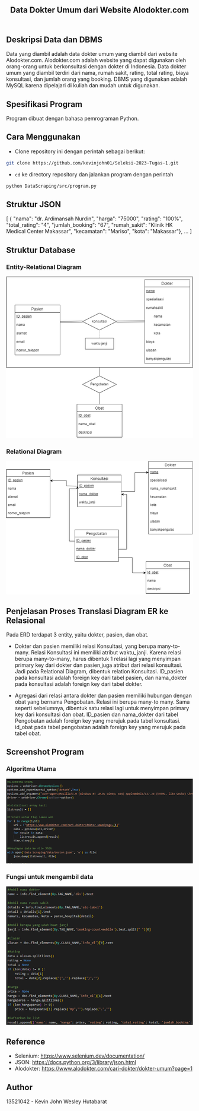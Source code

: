 <h2 align="center">
  <br>
  Data Dokter Umum dari Website Alodokter.com
  <br>
  <br>
</h2>


## Deskripsi Data dan DBMS
Data yang diambil adalah data dokter umum yang diambil dari website Alodokter.com. Alodokter.com adalah website yang dapat digunakan oleh orang-orang untuk berkonsultasi dengan dokter di Indonesia. Data dokter umum yang diambil terdiri dari nama, rumah sakit, rating, total rating, biaya konsultasi, dan jumlah orang yang booking. DBMS yang digunakan adalah MySQL karena dipelajari di kuliah dan mudah untuk digunakan.

## Spesifikasi Program
Program dibuat dengan bahasa pemrograman Python.

## Cara Menggunakan
- Clone repository ini dengan perintah sebagai berikut:

```sh
git clone https://github.com/kevinjohn01/Seleksi-2023-Tugas-1.git
```

- `cd` ke directory repository dan jalankan program dengan perintah

```sh
python DataScraping/src/program.py
```

## Struktur JSON
[
  { "nama": "dr. Ardimansah Nurdin",  "harga": "75000", "rating": "100%", "total_rating": "4", "jumlah_booking": "67", "rumah_sakit": "Klinik HK Medical Center Makassar", "kecamatan": "Mariso", "kota": "Makassar"},
  ...
] 

## Struktur Database

### Entity-Relational Diagram
![ERD Diagram](./Data%20Storing/design/ERD.png)

### Relational Diagram
![Relational Diagram](./Data%20Storing/design/Relational.png)

## Penjelasan Proses Translasi Diagram ER ke Relasional
Pada ERD terdapat 3 entity, yaitu dokter, pasien, dan obat. 
- Dokter dan pasien memiliki relasi Konsultasi, yang berupa many-to-many. Relasi Konsultasi ini memiliki atribut waktu_janji. Karena relasi berupa many-to-many, harus dibentuk 1 relasi lagi yang menyimpan primary key dari dokter dan pasien,juga atribut dari relasi konsultasi. Jadi pada Relational Diagram, dibentuk relation Konsultasi. ID_pasien pada konsultasi adalah foreign key dari tabel pasien, dan nama_dokter pada konsultasi adalah foreign key dari tabel dokter.

- Agregasi dari relasi antara dokter dan pasien memiliki hubungan dengan obat yang bernama Pengobatan. Relasi ini berupa many-to many. Sama seperti sebelumnya, dibentuk satu relasi lagi untuk menyimpan primary key dari konsultasi dan obat. ID_pasien dan nama_dokter dari tabel Pengobatan adalah foreign key yang merujuk pada tabel konsultasi. id_obat pada tabel pengobatan adalah foreign key yang merujuk pada tabel obat.

## Screenshot Program
### Algoritma Utama
![Algoritma Utama](./Data%20Scraping/screenshot/program1.png)

### Fungsi untuk mengambil data
![Ambil Data](./Data%20Scraping/screenshot/program2.png)

## Reference
- Selenium: https://www.selenium.dev/documentation/
- JSON: https://docs.python.org/3/library/json.html
- Alodokter: https://www.alodokter.com/cari-dokter/dokter-umum?page=1

## Author
13521042 - Kevin John Wesley Hutabarat
